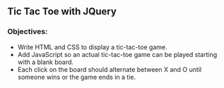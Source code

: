 <h2>Tic Tac Toe with JQuery</h2>

<h3>Objectives:</h3>
<ul>
	<li>Write HTML and CSS to display a tic­-tac-­toe game.</li>
	<li>Add JavaScript so an actual tic-­tac-­toe game can be played starting with a blank board.</li>
	<li>Each click on the board should alternate between X and O until someone wins or the game ends in a tie.</li>
</ul>
<br/>
